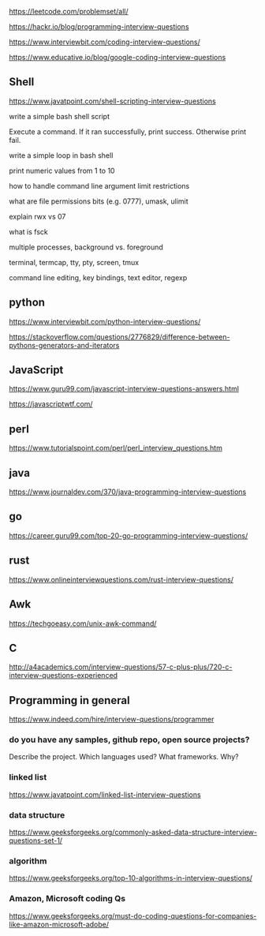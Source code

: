 


https://leetcode.com/problemset/all/

https://hackr.io/blog/programming-interview-questions

https://www.interviewbit.com/coding-interview-questions/

https://www.educative.io/blog/google-coding-interview-questions

## Shell 

https://www.javatpoint.com/shell-scripting-interview-questions

write a simple bash shell script

Execute a command.  If it ran successfully, print success. Otherwise print fail.

write a simple loop in bash shell

print numeric values from 1 to 10

how to handle command line argument limit restrictions

what are file permissions bits (e.g. 0777), umask, ulimit

explain rwx vs 07

what is fsck


multiple processes, background vs. foreground

terminal, termcap, tty, pty, screen, tmux

command line editing, key bindings, text editor, regexp



## python

https://www.interviewbit.com/python-interview-questions/

https://stackoverflow.com/questions/2776829/difference-between-pythons-generators-and-iterators

## JavaScript 


https://www.guru99.com/javascript-interview-questions-answers.html

https://javascriptwtf.com/

## perl

https://www.tutorialspoint.com/perl/perl_interview_questions.htm

## java

https://www.journaldev.com/370/java-programming-interview-questions

## go

https://career.guru99.com/top-20-go-programming-interview-questions/

## rust

https://www.onlineinterviewquestions.com/rust-interview-questions/

## Awk

https://techgoeasy.com/unix-awk-command/



## C

http://a4academics.com/interview-questions/57-c-plus-plus/720-c-interview-questions-experienced


## Programming in general

https://www.indeed.com/hire/interview-questions/programmer


### do you have any samples, github repo, open source projects?

Describe the project.
Which languages used?
What frameworks.
Why?

### linked list

https://www.javatpoint.com/linked-list-interview-questions

### data structure

https://www.geeksforgeeks.org/commonly-asked-data-structure-interview-questions-set-1/

### algorithm

https://www.geeksforgeeks.org/top-10-algorithms-in-interview-questions/

### Amazon, Microsoft coding Qs

https://www.geeksforgeeks.org/must-do-coding-questions-for-companies-like-amazon-microsoft-adobe/

